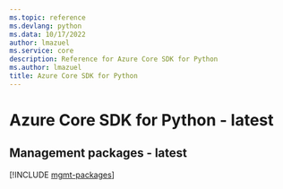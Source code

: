 ```yaml
---
ms.topic: reference
ms.devlang: python
ms.data: 10/17/2022
author: lmazuel
ms.service: core
description: Reference for Azure Core SDK for Python
ms.author: lmazuel
title: Azure Core SDK for Python
---
```

# Azure Core SDK for Python - latest

## Management packages - latest
[!INCLUDE [mgmt-packages](core-mgmt-index.md)]